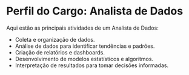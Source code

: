 # Perfil do Cargo: Analista de Dados

Aqui estão as principais atividades de um Analista de Dados: 
- Coleta e organização de dados.
- Análise de dados para identificar tendências e padrões.
- Criação de relatórios e dashboards.
- Desenvolvimento de modelos estatísticos e algoritmos.
- Interpretação de resultados para tomar decisões informadas.